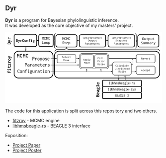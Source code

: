 ## Dyr

**Dyr** is a program for Bayesian phylolinguistic inference.  
It was developed as the core objective of my masters' project.

![Dyr project structure](https://github.com/jgbyrne/dyr/blob/master/demo/progdiagram.png?raw=true)

The code for this application is split across this repository and two others.

* [fitzroy](https://github.com/jgbyrne/fitzroy) - MCMC engine
* [libhmsbeagle-rs](https://github.com/jgbyrne/libhmsbeagle-rs) - BEAGLE 3 interface

Exposition:

* [Project Paper](https://github.com/jgbyrne/dyr-paper/blob/master/dyr.pdf)
* [Project Poster](https://github.com/jgbyrne/dyr-paper/blob/master/poster.pdf)
